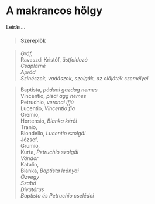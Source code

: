 <!-- ======================================================================
--- Search engine
title:          A makrancos hölgy
keywords:       makrancos, hölgy, vígjáték
description:    William Shakespeare: A makrancos hölgy.
--- Menu system
order:          120
text:           A makrancos hölgy
hidden:         false
umbel:          false
--- Page properties
id:             /comedies/the-taming-of-the-shrew
document:       
layout:         layout-2-left
$-left:         play-list
searchable:     true
======================================================================= -->

# A makrancos hölgy

Leírás...

>   #### Szereplők
    
>   _Gróf,_  
    Ravaszdi Kristóf, _üstfoldozó_  
    _Csaplárné_  
    _Apród_  
    _Szinészek, vadászok, szolgák, az előjáték személyei._
    
>   Baptista, _páduai gazdag nemes_  
    Vincentio, _pisai agg nemes_  
    Petruchio, _veronai ifjú_  
    Lucentio, _Vincentio fia_  
    Gremio,  
    Hortensio, _Bianka kérői_  
    Tranio,  
    Biondello, _Lucentio szolgái_  
    József,  
    Grumio,  
    Kurta, _Petruchio szolgái_  
    _Vándor_  
    Katalin,  
    Bianka, _Baptista leányai_  
    _Özvegy_  
    _Szabó_  
    _Divatárus_  
    _Baptista és Petruchio cselédei_
